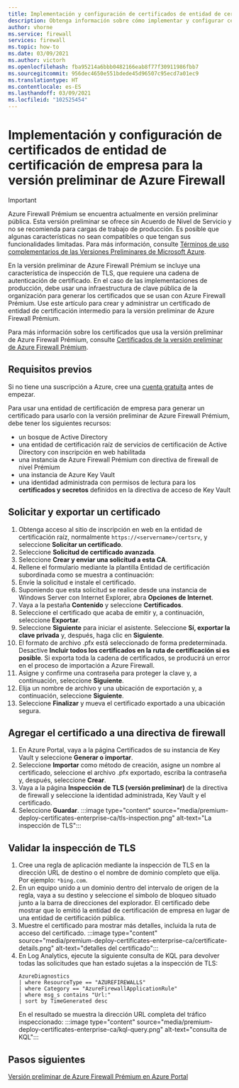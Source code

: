 ```yaml
---
title: Implementación y configuración de certificados de entidad de certificación de empresa para la versión preliminar de Azure Firewall Prémium
description: Obtenga información sobre cómo implementar y configurar certificados de entidad de certificación de empresa para la versión preliminar de Azure Firewall Prémium.
author: vhorne
ms.service: firewall
services: firewall
ms.topic: how-to
ms.date: 03/09/2021
ms.author: victorh
ms.openlocfilehash: fba95214a6bbb0482166eab8f77f30911986fbb7
ms.sourcegitcommit: 956dec4650e551bdede45d96507c95ecd7a01ec9
ms.translationtype: HT
ms.contentlocale: es-ES
ms.lasthandoff: 03/09/2021
ms.locfileid: "102525454"
---
```

# <a name="deploy-and-configure-enterprise-ca-certificates-for-azure-firewall-preview"></a>Implementación y configuración de certificados de entidad de certificación de empresa para la versión preliminar de Azure Firewall

> [!IMPORTANT]
> Azure Firewall Prémium se encuentra actualmente en versión preliminar pública.
> Esta versión preliminar se ofrece sin Acuerdo de Nivel de Servicio y no se recomienda para cargas de trabajo de producción. Es posible que algunas características no sean compatibles o que tengan sus funcionalidades limitadas. Para más información, consulte [Términos de uso complementarios de las Versiones Preliminares de Microsoft Azure](https://azure.microsoft.com/support/legal/preview-supplemental-terms/).


En la versión preliminar de Azure Firewall Prémium se incluye una característica de inspección de TLS, que requiere una cadena de autenticación de certificado. En el caso de las implementaciones de producción, debe usar una infraestructura de clave pública de la organización para generar los certificados que se usan con Azure Firewall Prémium. Use este artículo para crear y administrar un certificado de entidad de certificación intermedio para la versión preliminar de Azure Firewall Prémium.

Para más información sobre los certificados que usa la versión preliminar de Azure Firewall Prémium, consulte [Certificados de la versión preliminar de Azure Firewall Prémium](premium-certificates.md).

## <a name="prerequisites"></a>Requisitos previos

Si no tiene una suscripción a Azure, cree una [cuenta gratuita](https://azure.microsoft.com/free/?WT.mc_id=A261C142F) antes de empezar.

Para usar una entidad de certificación de empresa para generar un certificado para usarlo con la versión preliminar de Azure Firewall Prémium, debe tener los siguientes recursos: 

- un bosque de Active Directory 
- una entidad de certificación raíz de servicios de certificación de Active Directory con inscripción en web habilitada 
- una instancia de Azure Firewall Prémium con directiva de firewall de nivel Prémium 
- una instancia de Azure Key Vault 
- una identidad administrada con permisos de lectura para los **certificados y secretos** definidos en la directiva de acceso de Key Vault 

## <a name="request-and-export-a-certificate"></a>Solicitar y exportar un certificado

1. Obtenga acceso al sitio de inscripción en web en la entidad de certificación raíz, normalmente `https://<servername>/certsrv`, y seleccione **Solicitar un certificado**.
1. Seleccione **Solicitud de certificado avanzada**.
1. Seleccione **Crear y enviar una solicitud a esta CA**.
1. Rellene el formulario mediante la plantilla Entidad de certificación subordinada como se muestra a continuación:
1. Envíe la solicitud e instale el certificado.
1. Suponiendo que esta solicitud se realice desde una instancia de Windows Server con Internet Explorer, abra **Opciones de Internet**.
1. Vaya a la pestaña **Contenido** y seleccione **Certificados**.
1. Seleccione el certificado que acaba de emitir y, a continuación, seleccione **Exportar**.
1. Seleccione **Siguiente** para iniciar el asistente. Seleccione **Sí, exportar la clave privada** y, después, haga clic en **Siguiente**.
1. El formato de archivo .pfx está seleccionado de forma predeterminada. Desactive **Incluir todos los certificados en la ruta de certificación si es posible**. Si exporta toda la cadena de certificados, se producirá un error en el proceso de importación a Azure Firewall.
1. Asigne y confirme una contraseña para proteger la clave y, a continuación, seleccione **Siguiente**.
1. Elija un nombre de archivo y una ubicación de exportación y, a continuación, seleccione **Siguiente**.
1. Seleccione **Finalizar** y mueva el certificado exportado a una ubicación segura.

## <a name="add-the-certificate-to-a-firewall-policy"></a>Agregar el certificado a una directiva de firewall

1. En Azure Portal, vaya a la página Certificados de su instancia de Key Vault y seleccione **Generar o importar**.
1. Seleccione **Importar** como método de creación, asigne un nombre al certificado, seleccione el archivo .pfx exportado, escriba la contraseña y, después, seleccione **Crear**.
1. Vaya a la página **Inspección de TLS (versión preliminar)** de la directiva de firewall y seleccione la identidad administrada, Key Vault y el certificado. 
1. Seleccione **Guardar**.
   :::image type="content" source="media/premium-deploy-certificates-enterprise-ca/tls-inspection.png" alt-text="La inspección de TLS":::

## <a name="validate-tls-inspection"></a>Validar la inspección de TLS

1. Cree una regla de aplicación mediante la inspección de TLS en la dirección URL de destino o el nombre de dominio completo que elija.  Por ejemplo: `*bing.com`.
1. En un equipo unido a un dominio dentro del intervalo de origen de la regla, vaya a su destino y seleccione el símbolo de bloqueo situado junto a la barra de direcciones del explorador. El certificado debe mostrar que lo emitió la entidad de certificación de empresa en lugar de una entidad de certificación pública.
1. Muestre el certificado para mostrar más detalles, incluida la ruta de acceso del certificado.
   :::image type="content" source="media/premium-deploy-certificates-enterprise-ca/certificate-details.png" alt-text="detalles del certificado":::
1. En Log Analytics, ejecute la siguiente consulta de KQL para devolver todas las solicitudes que han estado sujetas a la inspección de TLS:
   ```
   AzureDiagnostics 
   | where ResourceType == "AZUREFIREWALLS" 
   | where Category == "AzureFirewallApplicationRule" 
   | where msg_s contains "Url:" 
   | sort by TimeGenerated desc
   ```
   En el resultado se muestra la dirección URL completa del tráfico inspeccionado: :::image type="content" source="media/premium-deploy-certificates-enterprise-ca/kql-query.png" alt-text="consulta de KQL":::

## <a name="next-steps"></a>Pasos siguientes

[Versión preliminar de Azure Firewall Prémium en Azure Portal](premium-portal.md)
